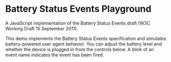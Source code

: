 Battery Status Events Playground
==============

A JavaScript implementation of the Battery Status Events draft (W3C Working Draft 15 September 2011).

This demo implements the Battery Status Events specification and simulates battery-powered user agent behavior. You can adjust the battery level and whether the device is plugged in from the controls below. A blink of an event name indicates the event has been fired.